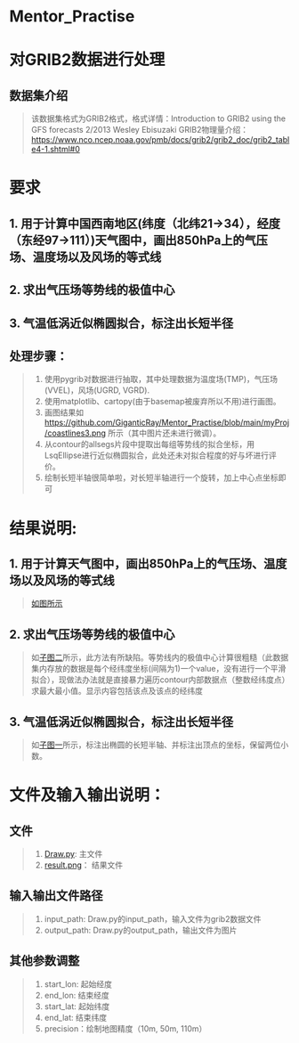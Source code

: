 # Mentor_Practise
# 对GRIB2数据进行处理
## 数据集介绍
> 该数据集格式为GRIB2格式，格式详情：Introduction to GRIB2 using the GFS forecasts 2/2013 Wesley Ebisuzaki
> GRIB2物理量介绍：https://www.nco.ncep.noaa.gov/pmb/docs/grib2/grib2_doc/grib2_table4-1.shtml#0
> 

# 要求
## 1. 用于计算中国西南地区(纬度（北纬21->34），经度（东经97->111）)天气图中，画出850hPa上的气压场、温度场以及风场的等式线
## 2. 求出气压场等势线的极值中心
## 3. 气温低涡近似椭圆拟合，标注出长短半径

## 处理步骤：
> 1. 使用pygrib对数据进行抽取，其中处理数据为温度场(TMP)，气压场(VVEL)，风场(UGRD, VGRD).
> 2. 使用matplotlib、cartopy(由于basemap被废弃所以不用)进行画图。
> 3. 画图结果如 https://github.com/GiganticRay/Mentor_Practise/blob/main/myProj/coastlines3.png 所示（其中图片还未进行微调）。
> 4. 从contour的allsegs片段中提取出每组等势线的拟合坐标，用LsqEllipse进行近似椭圆拟合，此处还未对拟合程度的好与坏进行评价。
> 5. 绘制长短半轴很简单啦，对长短半轴进行一个旋转，加上中心点坐标即可

# 结果说明:
## 1. 用于计算天气图中，画出850hPa上的气压场、温度场以及风场的等式线
> [如图所示][result.png]

## 2. 求出气压场等势线的极值中心
> 如[子图二][result.png]所示，此方法有所缺陷。等势线内的极值中心计算很粗糙（此数据集内存放的数据是每个经纬度坐标(间隔为1)一个value，没有进行一个平滑拟合），现做法办法就是直接暴力遍历contour内部数据点（整数经纬度点）求最大最小值。显示内容包括该点及该点的经纬度

## 3. 气温低涡近似椭圆拟合，标注出长短半径
> 如[子图一][result.png]所示，标注出椭圆的长短半轴、并标注出顶点的坐标，保留两位小数。

# 文件及输入输出说明：
## 文件
> 1. [Draw.py][Draw.py]:      主文件
> 2. [result.png][result.png]：  结果文件

## 输入输出文件路径
> 1. input_path:  Draw.py的input_path，输入文件为grib2数据文件
> 2. output_path: Draw.py的output_path，输出文件为图片

## 其他参数调整
> 1. start_lon: 起始经度
> 2. end_lon:   结束经度
> 3. start_lat: 起始纬度
> 4. end_lat:   结束纬度
> 5. precision：绘制地图精度（10m, 50m, 110m）


[Draw.py]: https://github.com/GiganticRay/Mentor_Practise/blob/main/myProj/Draw.py
[result.png]: https://github.com/GiganticRay/Mentor_Practise/blob/main/myProj/result.png

